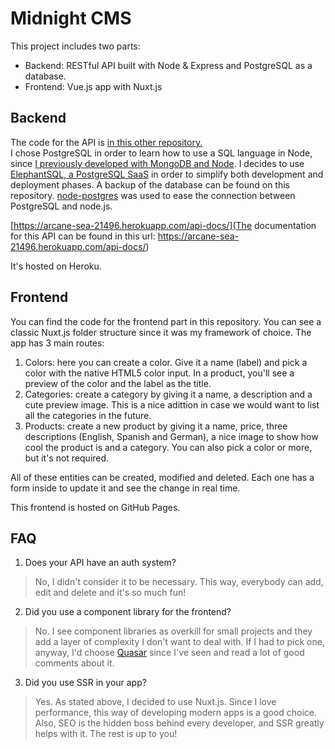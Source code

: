 # Midnight CMS
This project includes two parts: 
- Backend: RESTful API built with Node & Express and PostgreSQL as a database. 
- Frontend: Vue.js app with Nuxt.js

## Backend
The code for the API is [in this other repository.](https://github.com/AlexMayol/midnight_products_api)  
I chose PostgreSQL in order to learn how to use a SQL language in Node, since [I previously developed with MongoDB and Node](https://github.com/AlexMayol/Telegram-Bots).
I decides to use [ElephantSQL, a PostgreSQL SaaS](https://www.elephantsql.com/) in order to simplify both development and deployment phases. A backup of the database can be found on this repository. [node-postgres](https://node-postgres.com/) was used to ease the connection between PostgreSQL and node.js.

[https://arcane-sea-21496.herokuapp.com/api-docs/](The documentation for this API can be found in this url: https://arcane-sea-21496.herokuapp.com/api-docs/)

It's hosted on Heroku.


## Frontend
You can find the code for the frontend part in this repository. You can see a classic Nuxt.js folder structure since it was my framework of choice. 
The app has 3 main routes:
1. Colors: here you can create a color. Give it a name (label) and pick a color with the native HTML5 color input. In a product, you'll see a preview of the color and the label as the title.
2. Categories: create a category by giving it a name, a description and a cute preview image. This is a nice adittion in case we would want to list all the categories in the future.
3. Products: create a new product by giving it a name, price, three descriptions (English, Spanish and German), a nice image to show how cool the product is and a category. You can also pick a color or more, but it's not required.

All of these entities can be created, modified and deleted. Each one has a form inside to update it and see the change in real time.
 
This frontend is hosted on GitHub Pages.

## FAQ
1. Does your API have an auth system?
> No, I didn't consider it to be necessary. This way, everybody can add, edit and delete and it's so much fun!
2. Did you use a component library for the frontend?
> No. I see component libraries as overkill for small projects and they add a layer of complexity I don't want to deal with. If I had to pick one, anyway, I'd choose [Quasar](https://quasar.dev/) since I've seen and read a lot of good comments about it.
3. Did you use SSR in your app?
> Yes. As stated above, I decided to use Nuxt.js. Since I love performance, this way of developing modern apps is a good choice. Also, SEO is the hidden boss behind every developer, and SSR greatly helps with it. The rest is up to you!   
